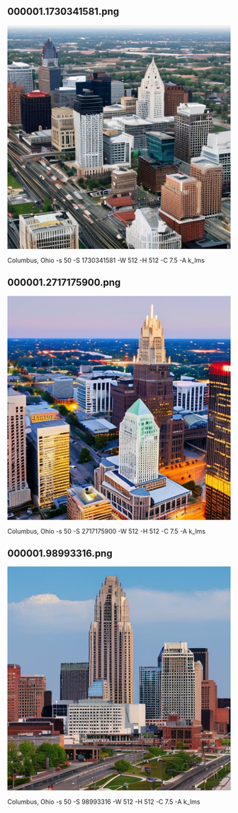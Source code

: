 ## 000001.1730341581.png
![](000001.1730341581.png)

Columbus, Ohio -s 50 -S 1730341581 -W 512 -H 512 -C 7.5 -A k_lms
## 000001.2717175900.png
![](000001.2717175900.png)

Columbus, Ohio -s 50 -S 2717175900 -W 512 -H 512 -C 7.5 -A k_lms
## 000001.98993316.png
![](000001.98993316.png)

Columbus, Ohio -s 50 -S 98993316 -W 512 -H 512 -C 7.5 -A k_lms
